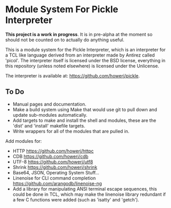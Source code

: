 # Module System For Pickle Interpreter

**This project is a work in progress**. It is in pre-alpha at the moment so
should not be counted on to actually do anything useful.

This is a module system for the Pickle Interpreter, which is an interpreter for
a TCL like language derived from an interpreter made by Antirez called 'picol'.
The interpreter itself is licensed under the BSD license, everything in this
repository (unless noted elsewhere) is licensed under the Unlicense.

The interpreter is available at: <https://github.com/howerj/pickle>.

## To Do

* Manual pages and documentation.
* Make a build system using Make that would use git to pull down and update
sub-modules automatically.
* Add targets to make and install the shell and modules, these are the 'dist'
  and 'install' makefile targets.
* Write wrappers for all of the modules that are pulled in.

Add modules for:

* HTTP <https://github.com/howerj/httpc>
* CDB <https://github.com/howerj/cdb>
* UTF-8 <https://github.com/howerj/utf8>
* Shrink <https://github.com/howerj/shrink>
* Base64, JSON, Operating System Stuff...
* Linenoise for CLI command completion <https://github.com/arangodb/linenoise-ng>
* Add a library for manipulating ANSI terminal escape sequences, this could be
done in TCL, which may make the linenoise library redundant if a few C
functions were added (such as 'isatty' and 'getch').


